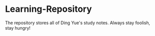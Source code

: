 # Learning-Repository
The repository stores all of Ding Yue's study notes. Always stay foolish, stay hungry!
